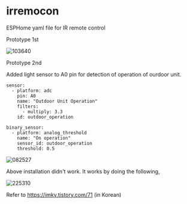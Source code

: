# irremocon

ESPHome yaml file for IR remote control

Prototype 1st 

![103640](https://github.com/sevengivings/irremocon/assets/2328500/6b041d34-4c9b-482d-ab4d-394af27ba506)

Prototype 2nd 

Added light sensor to A0 pin for detection of operation of ourdoor unit. 
```
sensor:
  - platform: adc 
    pin: A0 
    name: "Outdoor Unit Operation"
    filters:
      - multiply: 3.3
    id: outdoor_operation

binary_sensor: 
  - platform: analog_threshold
    name: "On operation"
    sensor_id: outdoor_operation 
    threshold: 0.5
```

![082527](https://github.com/sevengivings/irremocon/assets/2328500/e5b55d88-bc67-4413-acda-001425ad428d)

Above installation didn't work. It works by doing the following,

![225310](https://github.com/sevengivings/irremocon/assets/2328500/4970771d-7c0b-43dc-9f46-a9472f866bee)

Refer to https://imky.tistory.com/71 (in Korean) 
